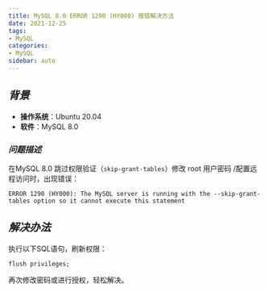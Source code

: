 ```yaml
---
title: MySQL 8.0 ERROR 1290 (HY000) 报错解决方法
date: 2021-12-25
tags:
- MySQL
categories:
- MySQL
sidebar: auto
---
```


## ***背景***

- **操作系统**：Ubuntu 20.04
- **软件**：MySQL 8.0

### ***问题描述***

在MySQL 8.0 跳过权限验证（`skip-grant-tables`）修改 root 用户密码 /配置远程访问时，出现错误：

```
ERROR 1290 (HY000): The MySQL server is running with the --skip-grant-tables option so it cannot execute this statement
```

## ***解决办法***

执行以下SQL语句，刷新权限：
```
flush privileges;
```

再次修改密码或进行授权，轻松解决。

